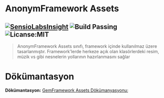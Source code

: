 AnonymFramework Assets
=====================

[![SensioLabsInsight](https://insight.sensiolabs.com/projects/c10623fa-61f9-4d12-a065-f1c3fa22eeb7/mini.png)](https://insight.sensiolabs.com/projects/c10623fa-61f9-4d12-a065-f1c3fa22eeb7) ![Build Passing](https://img.shields.io/travis/joyent/node/v0.6.svg)   ![Licanse:MIT](https://img.shields.io/packagist/l/doctrine/orm.svg)
------------------------
>AnonymFramework Assets sınıfı, framework içinde kullanılmaz üzere tasarlanmıştır.
>Framework'lerde herkeze açık olan klasörlerdeki resim, müzik vs gibi nesnelerin yollarının hazırlanmasını sağlar

Dökümantasyon
===========
**Dökümantasyon:** [GemFramework Assets Dökümanyasyonu](http://gemframework.com/dokumantasyon/siniflar/assets/);
